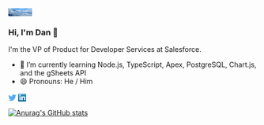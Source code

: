 <!--
**thedanfernandez/thedanfernandez** is a ✨ _special_ ✨ repository because its `README.md` (this file) appears on your GitHub profile.

Here are some ideas to get you started:

- 🔭 I’m currently working on ...
- 🌱 I’m currently learning ...
- 👯 I’m looking to collaborate on ...
- 🤔 I’m looking for help with ...
- 💬 Ask me about ...
- 📫 How to reach me: ...
- 😄 Pronouns: ...
- ⚡ Fun fact: ...
-->

<img align="center" src="https://github.com/thedanfernandez/thedanfernandez/blob/master/header.jpeg" alt="Photo of Crystal Mountain" height="16">

### Hi, I'm Dan 👋

I'm the VP of Product for Developer Services at Salesforce. 

- 🌱 I’m currently learning Node.js, TypeScript, Apex, PostgreSQL, Chart.js, and the gSheets API
- 😄 Pronouns: He / Him

<p align="left">
<a href="http://twitter.com/danielfe" target="blank"><img align="center" src="https://github.com/thedanfernandez/thedanfernandez/blob/master/twitter.png" alt="Twitter logo" height="16" /></a>
<a href="http://linkedin.com/in/mishmanners" target="blank"><img align="center" src="https://github.com/thedanfernandez/thedanfernandez/blob/master/linkedin.png" alt="LinkedIn logo" height="16" /></a>
</p>

[![Anurag's GitHub stats](https://github-readme-stats.vercel.app/api?username=thedanfernandez&count_private=true)](https://github.com/anuraghazra/github-readme-stats)
